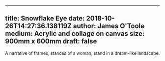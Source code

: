
---
title: Snowflake Eye
date: 2018-10-26T14:27:36.138119Z
author: James O'Toole
medium: Acrylic and collage on canvas
size: 900mm x 600mm
draft: false
---

A narrative of frames, stances of a woman,  stand in a dream-like landscape.
